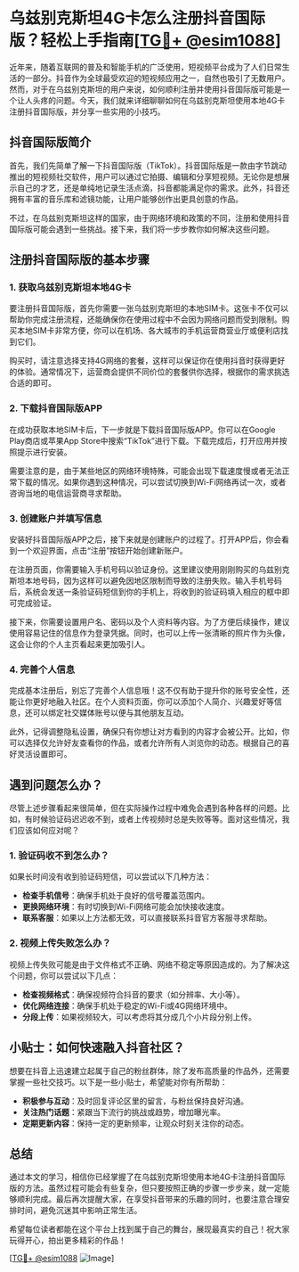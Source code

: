 # 乌兹别克斯坦4G卡怎么注册抖音国际版？轻松上手指南[[TG💪+ @esim1088](https://t.me/s/esim1088)]

近年来，随着互联网的普及和智能手机的广泛使用，短视频平台成为了人们日常生活的一部分。抖音作为全球最受欢迎的短视频应用之一，自然也吸引了无数用户。然而，对于在乌兹别克斯坦的用户来说，如何顺利注册并使用抖音国际版可能是一个让人头疼的问题。今天，我们就来详细聊聊如何在乌兹别克斯坦使用本地4G卡注册抖音国际版，并分享一些实用的小技巧。

## 抖音国际版简介

首先，我们先简单了解一下抖音国际版（TikTok）。抖音国际版是一款由字节跳动推出的短视频社交软件，用户可以通过它拍摄、编辑和分享短视频。无论你是想展示自己的才艺，还是单纯地记录生活点滴，抖音都能满足你的需求。此外，抖音还拥有丰富的音乐库和滤镜功能，让用户能够创作出更具创意的作品。

不过，在乌兹别克斯坦这样的国家，由于网络环境和政策的不同，注册和使用抖音国际版可能会遇到一些挑战。接下来，我们将一步步教你如何解决这些问题。

## 注册抖音国际版的基本步骤

### 1. 获取乌兹别克斯坦本地4G卡

要注册抖音国际版，首先你需要一张乌兹别克斯坦的本地SIM卡。这张卡不仅可以帮助你完成注册流程，还能确保你在使用过程中不会因为网络问题而受到限制。购买本地SIM卡非常方便，你可以在机场、各大城市的手机运营商营业厅或便利店找到它们。

购买时，请注意选择支持4G网络的套餐，这样可以保证你在使用抖音时获得更好的体验。通常情况下，运营商会提供不同价位的套餐供你选择，根据你的需求挑选合适的即可。

### 2. 下载抖音国际版APP

在成功获取本地SIM卡后，下一步就是下载抖音国际版APP。你可以在Google Play商店或苹果App Store中搜索“TikTok”进行下载。下载完成后，打开应用并按照提示进行安装。

需要注意的是，由于某些地区的网络环境特殊，可能会出现下载速度慢或者无法正常下载的情况。如果你遇到这种情况，可以尝试切换到Wi-Fi网络再试一次，或者咨询当地的电信运营商寻求帮助。

### 3. 创建账户并填写信息

安装好抖音国际版APP之后，接下来就是创建账户的过程了。打开APP后，你会看到一个欢迎界面，点击“注册”按钮开始创建新账户。

在注册页面，你需要输入手机号码以验证身份。这里建议使用刚刚购买的乌兹别克斯坦本地号码，因为这样可以避免因地区限制而导致的注册失败。输入手机号码后，系统会发送一条验证码短信到你的手机上，将收到的验证码填入相应的框中即可完成验证。

接下来，你需要设置用户名、密码以及个人资料等内容。为了方便后续操作，建议使用容易记住的信息作为登录凭据。同时，也可以上传一张清晰的照片作为头像，这会让你的个人主页看起来更加吸引人。

### 4. 完善个人信息

完成基本注册后，别忘了完善个人信息哦！这不仅有助于提升你的账号安全性，还能让你更好地融入社区。在个人资料页面，你可以添加个人简介、兴趣爱好等信息，还可以绑定社交媒体账号以便与其他朋友互动。

此外，记得调整隐私设置，确保只有你想让对方看到的内容才会被公开。比如，你可以选择仅允许好友查看你的作品，或者允许所有人浏览你的动态。根据自己的喜好灵活设置即可。

## 遇到问题怎么办？

尽管上述步骤看起来很简单，但在实际操作过程中难免会遇到各种各样的问题。比如，有时候验证码迟迟收不到，或者上传视频时总是失败等等。面对这些情况，我们应该如何应对呢？

### 1. 验证码收不到怎么办？

如果长时间没有收到验证码短信，可以尝试以下几种方法：

- **检查手机信号**：确保手机处于良好的信号覆盖范围内。
- **更换网络环境**：有时切换到Wi-Fi网络可能会加快接收速度。
- **联系客服**：如果以上方法都无效，可以直接联系抖音官方客服寻求帮助。

### 2. 视频上传失败怎么办？

视频上传失败可能是由于文件格式不正确、网络不稳定等原因造成的。为了解决这个问题，你可以尝试以下几点：

- **检查视频格式**：确保视频符合抖音的要求（如分辨率、大小等）。
- **优化网络连接**：确保手机处于稳定的Wi-Fi或4G网络环境中。
- **分段上传**：如果视频较大，可以考虑将其分成几个小片段分别上传。

## 小贴士：如何快速融入抖音社区？

想要在抖音上迅速建立起属于自己的粉丝群体，除了发布高质量的作品外，还需要掌握一些社交技巧。以下是一些小贴士，希望能对你有所帮助：

- **积极参与互动**：及时回复评论区里的留言，与粉丝保持良好沟通。
- **关注热门话题**：紧跟当下流行的挑战或趋势，增加曝光率。
- **定期更新内容**：保持一定的更新频率，让观众时刻关注你的动态。

## 总结

通过本文的学习，相信你已经掌握了在乌兹别克斯坦使用本地4G卡注册抖音国际版的方法。虽然过程可能会有些复杂，但只要按照正确的步骤一步步来，就一定能够顺利完成。最后再次提醒大家，在享受抖音带来的乐趣的同时，也要注意合理安排时间，避免沉迷其中影响正常生活。

希望每位读者都能在这个平台上找到属于自己的舞台，展现最真实的自己！祝大家玩得开心，拍出更多精彩的作品！

[[TG💪+ @esim1088](https://t.me/s/esim1088) ![Image](https://i.postimg.cc/4NQfJmqS/Snipaste-2025-05-13-00-14-12.png)]